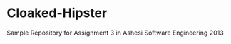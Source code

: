 Cloaked-Hipster
===============

Sample Repository for Assignment 3 in Ashesi Software Engineering 2013

